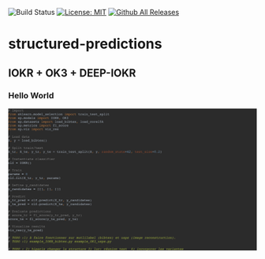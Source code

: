 ![Build Status](https://github.com/hi-paris/structured-predictions/workflows/pytesting/badge.svg)
[![License: MIT](https://img.shields.io/badge/License-MIT-yellow.svg)](https://opensource.org/licenses/MIT)
[![Github All Releases](https://img.shields.io/github/downloads/hi-paris/structured-predictions/total.svg)]()

# structured-predictions

## IOKR + OK3 + DEEP-IOKR

### Hello World

![Screenshot Design Structured Prediction](images/architecture%20structured%20prediction.png)


